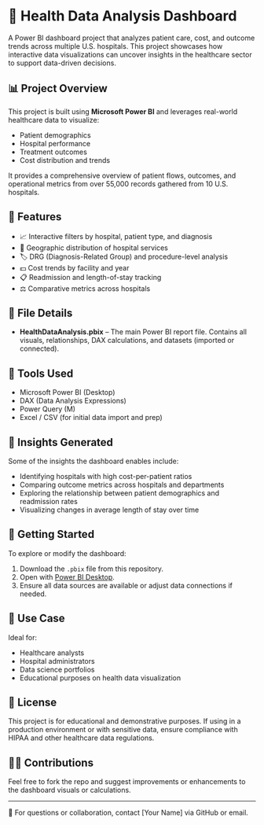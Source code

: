 # 🏥 Health Data Analysis Dashboard

A Power BI dashboard project that analyzes patient care, cost, and outcome trends across multiple U.S. hospitals. This project showcases how interactive data visualizations can uncover insights in the healthcare sector to support data-driven decisions.

## 📊 Project Overview

This project is built using **Microsoft Power BI** and leverages real-world healthcare data to visualize:

- Patient demographics
- Hospital performance
- Treatment outcomes
- Cost distribution and trends

It provides a comprehensive overview of patient flows, outcomes, and operational metrics from over 55,000 records gathered from 10 U.S. hospitals.

## 🔧 Features

- 📈 Interactive filters by hospital, patient type, and diagnosis
- 📍 Geographic distribution of hospital services
- 🏷️ DRG (Diagnosis-Related Group) and procedure-level analysis
- 💵 Cost trends by facility and year
- 📋 Readmission and length-of-stay tracking
- ⚖️ Comparative metrics across hospitals

## 📁 File Details

- **HealthDataAnalysis.pbix** – The main Power BI report file. Contains all visuals, relationships, DAX calculations, and datasets (imported or connected).

## 📌 Tools Used

- Microsoft Power BI (Desktop)
- DAX (Data Analysis Expressions)
- Power Query (M)
- Excel / CSV (for initial data import and prep)

## 🧠 Insights Generated

Some of the insights the dashboard enables include:

- Identifying hospitals with high cost-per-patient ratios
- Comparing outcome metrics across hospitals and departments
- Exploring the relationship between patient demographics and readmission rates
- Visualizing changes in average length of stay over time

## 🚀 Getting Started

To explore or modify the dashboard:

1. Download the `.pbix` file from this repository.
2. Open with [Power BI Desktop](https://powerbi.microsoft.com/desktop/).
3. Ensure all data sources are available or adjust data connections if needed.

## 📌 Use Case

Ideal for:

- Healthcare analysts
- Hospital administrators
- Data science portfolios
- Educational purposes on health data visualization

## 📜 License

This project is for educational and demonstrative purposes. If using in a production environment or with sensitive data, ensure compliance with HIPAA and other healthcare data regulations.

## 🙋‍♂️ Contributions

Feel free to fork the repo and suggest improvements or enhancements to the dashboard visuals or calculations.

---

📧 For questions or collaboration, contact [Your Name] via GitHub or email.
